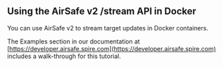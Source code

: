 ## Using the AirSafe v2 /stream API in Docker

You can use AirSafe v2 to stream target updates in Docker containers.

The Examples section in our documentation at [https://developer.airsafe.spire.com](https://developer.airsafe.spire.com)
includes a walk-through for this tutorial.
